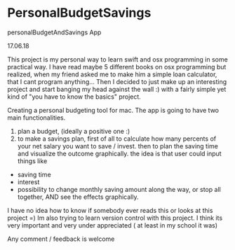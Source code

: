 # PersonalBudgetSavings
personalBudgetAndSavings App

17.06.18

This project is my personal way to learn swift and osx programming in some practical way. I have read maybe 5 different books on 
osx programming
but realized, when my friend asked me to make him a simple loan calculator, that I cant program anything...
Then I decided to just make up an interesting project and start banging my head against the wall :) with a fairly simple yet kind of 
"you have to know the basics"
project.

Creating a personal budgeting tool for mac. The app is going to have two main functionalities.
1. plan a budget, (ideally a positive one :)
2. to make a savings plan, first of all to calculate how many percents of your net salary you want to save / invest.
then to plan the saving time and visualize the outcome graphically.
the idea is that user could input things like 
- saving time
- interest
- possibility to change monthly saving amount along the way, or stop all together, AND see the effects graphically.

I have no idea how to know if somebody ever reads this or looks at this project =) Im also trying to learn version control with this project.
I think its very important and very under appreciated ( at least in my school it was)

Any comment / feedback is welcome 
